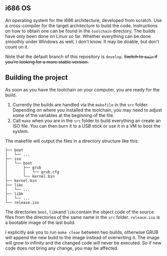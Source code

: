 ## i686 OS
An operating system for the i686 architecture, developed from scratch. Use a cross-compiler for the target architecture to build the code. Instructions on how to obtain one can be found in the `toolchain` directory. The builds have only been done on Linux so far. Whether everything can be done smoothly under Windows as well, I don't know. It may be doable, but don't count on it.

Note that the default branch of this repository is `develop`. ~~Switch to `main` if you're looking for a more stable version.~~

## Building the project
As soon as you have the toolchain on your computer, you are ready for the build. 

1. Currently the builds are handled via the `makefile` in the `src` folder. Depending on where you installed the toolchain, you may need to adjust some of the variables at the beginning of the file. 
2. Call `make` when you are in the `src` folder to build everything an create an ISO file. You can then burn it to a USB stick or use it in a VM to boot the system.

The makefile will output the files in a directory structure like this:
```
├── boot
│   └── ...
├── iso
│   └── boot
│       ├── grub
│       │   └── grub.cfg
│       └── kernel.bin
├── kernel.bin
├── libc
│   └── ...
├── libk
│   └── ...
└── release.iso
```
The directories `boot`, `libk`and `libc`contain the object code of the source files from the directories of the same name in the `src` folder. `release.iso` is a bootable image of the last build.

I explicitly ask you to run `make clean` between two builds, otherwise GRUB will append the new build to the image instead of overwriting it. The image will grow to infinity and the changed code will never be executed. So if new code does not bring any change, you may be affected.
